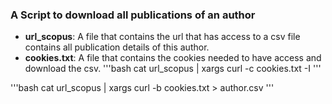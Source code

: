 ### A Script to download all publications of an author

- **url_scopus**: A file that contains the url that has access to a csv file contains all publication details of this author.
- **cookies.txt**: A file that contains the cookies needed to have access and download the csv.
'''bash
cat url_scopus | xargs curl -c cookies.txt -I
'''

'''bash
cat url_scopus | xargs curl -b cookies.txt > author.csv
'''
